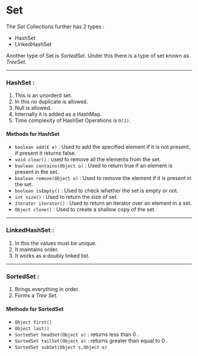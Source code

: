 # Set
The *Set* Collections further has 2 types :
- HashSet
- LinkedHashSet

Another type of Set is *SortedSet*. Under this there is a type of set known as *TreeSet*.

---

### HashSet : 
1. This is an unorderd set. 
2. In this no duplicate is allowed.
3. Null is allowed.
4. Internally it is added as a HashMap.
5. Time complexity of HashSet Operations is `O(1)`.


#### Methods for HashSet

- `boolean add(E e)` : Used to add the specified element if it is not present, if present it returns false.
- `void clear()` : used to remove all the elements from the set.
- `boolean contains(Object o)` : Used to return true if an element is present in the set.
- `boolean remove(Object o)` : Used to remove the element if it is present in the set.
- `boolean isEmpty()` : Used to check whether the set is empty or not.
- `int size()` : Used to return the size of set.
- `Iterator iterator()` : Used to return an iterator over an element in a set.
- `Object clone()` : Used to create a shallow copy of the set.
---
### LinkedHashSet :
1. In this the values must be unique.
2. It maintains order.
3. It works as a doubly linked list.


---
### SortedSet : 
1. Brings everything in order.
2. Forms a *Tree Set*.

#### Methods for SortedSet
- `Object first()`
- `Object last()`
- `SortedSet headSet(Object o)` : returns less than 0 .
- `SortedSet tailSet(Object o)` : returns greater than equal to 0 .
- `SortedSet subSet(Object s,Object e)`